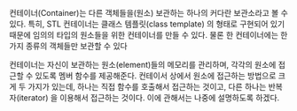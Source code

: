 컨테이너(Container)는 다른 객체들을(원소) 보관하는 하나의 커다란 보관소라고 볼 수 있다. 특히, STL 컨테이너는 클래스 템플릿(class template) 의 형태로 구현되어 있기 때문에 임의의 타입의 원소들을 위한 컨테이너를 만들 수 있다. 물론 한 컨테이너에는 한 가지 종류의 객체들만 보관할 수 있다

컨테이너는 자신이 보관하는 원소(element)들의 메모리를 관리하며, 각각의 원소에 접근할 수 있도록 멤버 함수를 제공해준다. 컨테이서 상에서 원소에 접근하는 방법으로 크게 두 가지가 있는데, 하나는 직접 함수를 호출해서 접근하는 것이고, 다른 하나는 반복자(iterator) 을 이용해서 접근하는 것이다. 이에 관해서는 나중에 설명하도록 하겠다.
